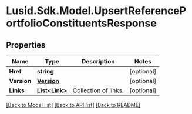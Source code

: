 
# Lusid.Sdk.Model.UpsertReferencePortfolioConstituentsResponse

## Properties

Name | Type | Description | Notes
------------ | ------------- | ------------- | -------------
**Href** | **string** |  | [optional] 
**Version** | [**Version**](Version.md) |  | [optional] 
**Links** | [**List&lt;Link&gt;**](Link.md) | Collection of links. | [optional] 

[[Back to Model list]](../README.md#documentation-for-models)
[[Back to API list]](../README.md#documentation-for-api-endpoints)
[[Back to README]](../README.md)

